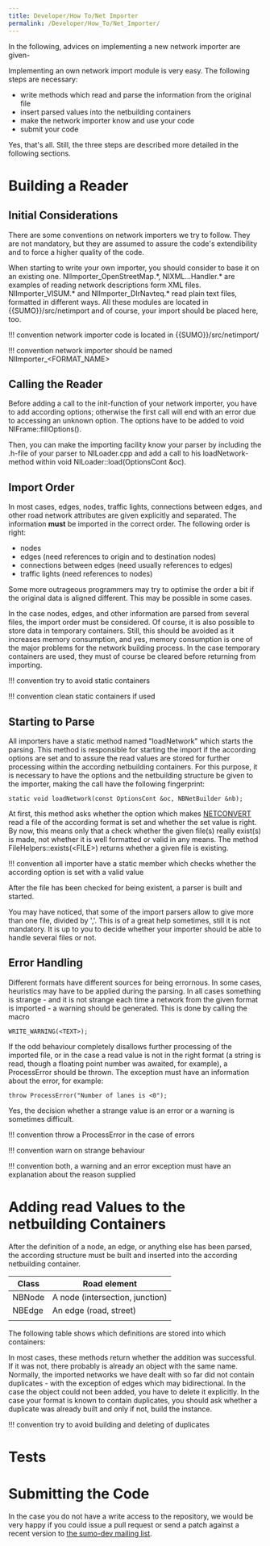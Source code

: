 ```yaml
---
title: Developer/How To/Net Importer
permalink: /Developer/How_To/Net_Importer/
---
```


In the following, advices on implementing a new network importer are
given-

Implementing an own network import module is very easy. The following
steps are necessary:

- write methods which read and parse the information from the original
  file
- insert parsed values into the netbuilding containers
- make the network importer know and use your code
- submit your code

Yes, that's all. Still, the three steps are described more detailed in
the following sections.

# Building a Reader

## Initial Considerations

There are some conventions on network importers we try to follow. They
are not mandatory, but they are assumed to assure the code's
extendibility and to force a higher quality of the code.

When starting to write your own importer, you should consider to base it
on an existing one. NIImporter_OpenStreetMap.\*, NIXML...Handler.\* are
examples of reading network descriptions form XML files.
NIImporter_VISUM.\* and NIImporter_DlrNavteq.\* read plain text files,
formatted in different ways. All these modules are located in
{{SUMO}}/src/netimport and of course, your import should be placed here, too.

!!! convention
    network importer code is located in {{SUMO}}/src/netimport/

!!! convention
    network importer should be named NIImporter_<FORMAT_NAME\>

## Calling the Reader

Before adding a call to the init-function of your network importer, you
have to add according options; otherwise the first call will end with an
error due to accessing an unknown option. The options have to be added
to void NIFrame::fillOptions().

Then, you can make the importing facility know your parser by including
the .h-file of your parser to NILoader.cpp and add a call to his
loadNetwork-method within void NILoader::load(OptionsCont &oc).

## Import Order

In most cases, edges, nodes, traffic lights, connections between edges,
and other road network attributes are given explicitly and separated.
The information **must** be imported in the correct order. The following
order is right:

- nodes
- edges (need references to origin and to destination nodes)
- connections between edges (need usually references to edges)
- traffic lights (need references to nodes)

Some more outrageous programmers may try to optimise the order a bit if
the original data is aligned different. This may be possible in some
cases.

In the case nodes, edges, and other information are parsed from several
files, the import order must be considered. Of course, it is also
possible to store data in temporary containers. Still, this should be
avoided as it increases memory consumption, and yes, memory consumption
is one of the major problems for the network building process. In the
case temporary containers are used, they must of course be cleared
before returning from importing.

!!! convention
    try to avoid static containers

!!! convention
    clean static containers if used

## Starting to Parse

All importers have a static method named "loadNetwork" which starts the
parsing. This method is responsible for starting the import if the
according options are set and to assure the read values are stored for
further processing within the according netbuilding containers. For this
purpose, it is necessary to have the options and the netbuilding
structure be given to the importer, making the call have the following
fingerprint:

```
static void loadNetwork(const OptionsCont &oc, NBNetBuilder &nb);
```

At first, this method asks whether the option which makes
[NETCONVERT](../../NETCONVERT.md) read a file of the according format
is set and whether the set value is right. By now, this means only that
a check whether the given file(s) really exist(s) is made, not whether
it is well formatted or valid in any means. The method
FileHelpers::exists(<FILE\>) returns whether a given file is existing.

!!! convention
    all importer have a static member which checks whether the according option is set with a valid value

After the file has been checked for being existent, a parser is built
and started.

You may have noticed, that some of the import parsers allow to give more
than one file, divided by ','. This is of a great help sometimes, still
it is not mandatory. It is up to you to decide whether your importer
should be able to handle several files or not.

## Error Handling

Different formats have different sources for being errornous. In some
cases, heuristics may have to be applied during the parsing. In all
cases something is strange - and it is not strange each time a network
from the given format is imported - a warning should be generated. This
is done by calling the macro

```
WRITE_WARNING(<TEXT>);
```

If the odd behaviour completely disallows further processing of the
imported file, or in the case a read value is not in the right format (a
string is read, though a floating point number was awaited, for
example), a ProcessError should be thrown. The exception must have an
information about the error, for example:

```
throw ProcessError("Number of lanes is <0");
```

Yes, the decision whether a strange value is an error or a warning is
sometimes difficult.

!!! convention
    throw a ProcessError in the case of errors

!!! convention
    warn on strange behaviour

!!! convention
    both, a warning and an error exception must have an explanation about the reason supplied

# Adding read Values to the netbuilding Containers

After the definition of a node, an edge, or anything else has been
parsed, the according structure must be built and inserted into the
according netbuilding container.

| Class  | Road element                    |
| ------ | ------------------------------- |
| NBNode | A node (intersection, junction) |
| NBEdge | An edge (road, street)          |
|        |                                 |

The following table shows which definitions are stored into which
containers:

In most cases, these methods return whether the addition was successful.
If it was not, there probably is already an object with the same name.
Normally, the imported networks we have dealt with so far did not
contain duplicates - with the exception of edges which may
bidirectional. In the case the object could not been added, you have to
delete it explicitly. In the case your format is known to contain
duplicates, you should ask whether a duplicate was already built and
only if not, build the instance.

!!! convention
    try to avoid building and deleting of duplicates

# Tests

# Submitting the Code

In the case you do not have a write access to the repository, we would
be very happy if you could issue a pull request or send a patch against
a recent version to [the sumo-dev mailing list](../../Contact.md).